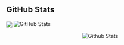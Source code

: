 <h2>GitHub Stats</h2>
<p>
  <img align="center" src="https://github-readme-stats.vercel.app/api?username=cagricibuk&theme=buefy" />
<img src="https://github-readme-stats.vercel.app/api?username=cagricibuk&amp;show_icons=true&theme=gotham" alt="GitHub Stats"></p>

<p align="center">
        <img src="https://raw.githubusercontent.com/mayhemantt/mayhemantt/Update/svg/Bottom.svg" alt="Github Stats" />
</p>
